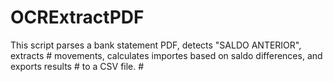 # OCRExtractPDF
This script parses a bank statement PDF, detects "SALDO ANTERIOR", extracts  #   movements, calculates importes based on saldo differences, and exports results  #   to a CSV file. #
